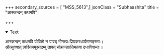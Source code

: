 +++
secondary_sources = [ "MSS_5613",]
jsonClass = "Subhaashita"
title = "आस्कन्दन् कथमपि"

+++

<details open><summary>Text</summary>

आस्कन्दन् कथमपि योषितो न यावद् भीमत्यः प्रियकरधार्यमाणहस्ताः।  
औत्सुक्यात् त्वरितममूस्तदम्बु तावत् संक्रान्तप्रतिमतया दधाविवान्तः॥
</details>
